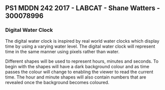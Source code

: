 ## PS1 MDDN 242 2017 - LABCAT - Shane Watters - 300078996

### Digital Water Clock

The digital water clock is inspired by real world water clocks which display time by using a varying water level. The digital water clock will represent time in the same manner using pixels rather than water.  

Different shapes will be used to represent hours, minutes and seconds. To begin with the shapes will have a dark background colour and as time passes the colour will change to enabling the viewer to read the current time.  The hour and minute shapes will also contain numbers that are revealed once the background becomes coloured.